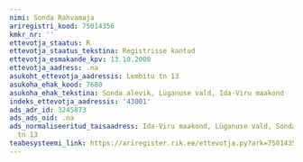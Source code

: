 ```yaml
---
nimi: Sonda Rahvamaja
ariregistri_kood: 75014356
kmkr_nr: ''
ettevotja_staatus: R
ettevotja_staatus_tekstina: Registrisse kantud
ettevotja_esmakande_kpv: 13.10.2000
ettevotja_aadress: .na
asukoht_ettevotja_aadressis: Lembitu tn 13
asukoha_ehak_kood: 7680
asukoha_ehak_tekstina: Sonda alevik, Lüganuse vald, Ida-Viru maakond
indeks_ettevotja_aadressis: '43001'
ads_adr_id: 3245873
ads_ads_oid: .na
ads_normaliseeritud_taisaadress: Ida-Viru maakond, Lüganuse vald, Sonda alevik, Lembitu
  tn 13
teabesysteemi_link: https://ariregister.rik.ee/ettevotja.py?ark=75014356&ref=rekvisiidid
---
```

